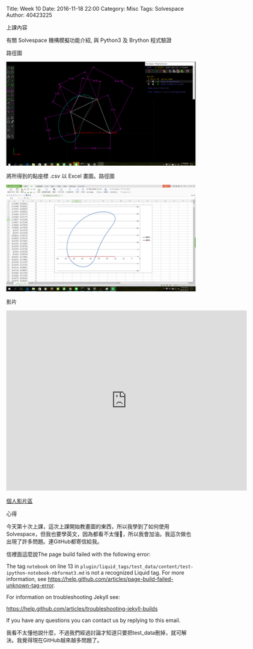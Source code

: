 Title: Week 10
Date: 2016-11-18 22:00
Category: Misc
Tags: Solvespace
Author: 40423225

上課內容

<!-- PELICAN_END_SUMMARY -->


<p>有關 Solvespace 機構模擬功能介紹, 與 Python3 及 Brython 程式驗證<p>

<p>路徑圖</p>

<img src="../data/image/W10-1.png" width="800" />


<p>將所得到的點座標 .csv 以 Excel 畫圖。路徑圖</p>

<img src="../data/image/W10-2.png" width="800" />




<p>影片</p>

<iframe src="https://player.vimeo.com/video/198369023" width="640" height="480" frameborder="0" webkitallowfullscreen mozallowfullscreen allowfullscreen></iframe>





<p><a href="https://vimeo.com/user60053503">個人影片區</a></p>







<p>心得<p>

今天第十次上課，這次上課開始教畫圖的東西，所以我學到了如何使用Solvespace，但我也要學英文，因為都看不太懂，所以我會加油。我這次做也出現了許多問題。連GitHub都寄信給我。

信裡面這麼說The page build failed with the following error:

The tag `notebook` on line 13 in `plugin/liquid_tags/test_data/content/test-ipython-notebook-nbformat3.md` is not a recognized Liquid tag. For more information, see https://help.github.com/articles/page-build-failed-unknown-tag-error.

For information on troubleshooting Jekyll see:

https://help.github.com/articles/troubleshooting-jekyll-builds

If you have any questions you can contact us by replying to this email.

我看不太懂他說什麼，不過我們經過討論才知道只要把test_data刪掉，就可解決。我覺得現在GitHub越來越多問題了。


